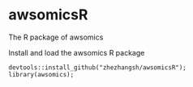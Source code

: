 # awsomicsR
The R package of awsomics

Install and load the awsomics R package
```
devtools::install_github("zhezhangsh/awsomicsR");
library(awsomics);
```
